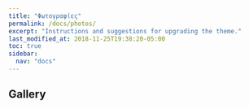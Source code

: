 ```yaml
---
title: "Φωτογραφίες"
permalink: /docs/photos/
excerpt: "Instructions and suggestions for upgrading the theme."
last_modified_at: 2018-11-25T19:38:20-05:00
toc: true
sidebar: 
  nav: "docs"
---
```


## Gallery